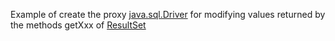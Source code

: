 Example of create the proxy [java.sql.Driver](https://docs.oracle.com/javase/8/docs/api/java/sql/Driver.html) for modifying values returned by the methods getXxx of [ResultSet](https://docs.oracle.com/javase/8/docs/api/java/sql/ResultSet.html) 